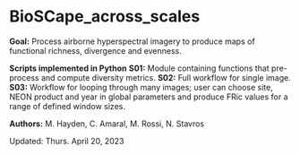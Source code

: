 # BioSCape_across_scales

**Goal:** Process airborne hyperspectral imagery to produce maps of functional richness, divergence and evenness.

**Scripts implemented in Python**
**S01:** Module containing functions that pre-process and compute diversity metrics.
**S02:** Full workflow for single image.
**S03:** Workflow for looping through many images; user can choose site, NEON product and year in global parameters and produce FRic values for a range of defined window sizes.

**Authors:** M. Hayden, C. Amaral, M. Rossi, N. Stavros

Updated: Thurs. April 20, 2023
